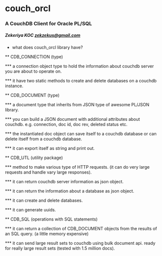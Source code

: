 # couch_orcl
### A CouchDB Client for Oracle PL/SQL
##### Zekeriya KOC <zekzekus@gmail.com>

* what does couch_orcl library have?

** CDB_CONNECTION (type)

*** a connection object type to hold the information about couchdb server you are
about to operate on.

*** it have two static methods to create and delete databases on a couchdb
instance.

** CDB_DOCUMENT (type)

*** a document type that inherits from JSON type of awesome PL/JSON library.

*** you can build a JSON document with additional attributes about couchdb. e.g.
connection, doc id, doc rev, deleted status etc.

*** the instantiated doc object can save itself to a couchdb database or can 
delete itself from a couchdb database.

*** it can export itself as string and print out.

** CDB_UTL (utility package)

*** method to make various type of HTTP requests. (it can do very large requests
and handle vary large responses).

*** it can return couchdb server information as json object.

*** it can return the information about a database as json object.

*** it can create and delete databases.

*** it can generate uuids.

** CDB_SQL (operations with SQL statements)

*** it can return a collection of CDB_DOCUMENT objects from the results of an
SQL query. (a little memory expensive)

*** it can send large result sets to couchdb using bulk document api. ready for
really large result sets (tested with 1.5 million docs).
